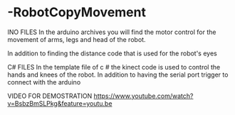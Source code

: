 # -RobotCopyMovement
INO FILES
In the arduino archives 
you will find the motor control 
for the movement of arms, 
legs and head of the robot.

In addition to finding the distance 
code that is used for the robot's eyes

C# FILES
In the template file of c # the kinect 
code is used to control the hands and knees of the robot.
In addition to having the serial port trigger
 to connect with the arduino

VIDEO FOR DEMOSTRATION
https://www.youtube.com/watch?v=BsbzBmSLPkg&feature=youtu.be